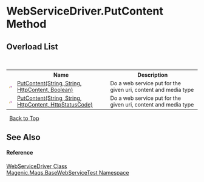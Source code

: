 # WebServiceDriver.PutContent Method 
 


## Overload List
&nbsp;<table><tr><th></th><th>Name</th><th>Description</th></tr><tr><td>![Protected method](media/protmethod.gif "Protected method")</td><td><a href="MAQS_5/WebServices_AUTOGENERATED/WebServiceDriver-PutContent_Method_(String,_String,_HttpContent,_Boolean)">PutContent(String, String, HttpContent, Boolean)</a></td><td>
Do a web service put for the given uri, content and media type</td></tr><tr><td>![Protected method](media/protmethod.gif "Protected method")</td><td><a href="MAQS_5/WebServices_AUTOGENERATED/WebServiceDriver-PutContent_Method_(String,_String,_HttpContent,_HttpStatusCode)">PutContent(String, String, HttpContent, HttpStatusCode)</a></td><td>
Do a web service put for the given uri, content and media type</td></tr></table>&nbsp;
<a href="#webservicedriver.putcontent-method">Back to Top</a>

## See Also


#### Reference
<a href="MAQS_5/WebServices_AUTOGENERATED/WebServiceDriver_Class">WebServiceDriver Class</a><br /><a href="MAQS_5/WebServices_AUTOGENERATED/Magenic-Maqs-BaseWebServiceTest_Namespace">Magenic.Maqs.BaseWebServiceTest Namespace</a><br />